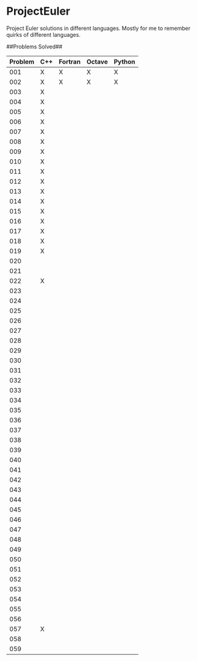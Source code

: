 # ProjectEuler
Project Euler solutions in different languages.  Mostly for me to remember quirks of different languages.


##Problems Solved##

| Problem | C++ | Fortran | Octave | Python | 
|---------|-----|---------|--------|--------|
| 001     | X   | X       | X      | X      |
| 002     | X   | X       | X      | X      |
| 003     | X   |         |        |        |
| 004     | X   |         |        |        |
| 005     | X   |         |        |        |
| 006     | X   |         |        |        |
| 007     | X   |         |        |        |
| 008     | X   |         |        |        |
| 009     | X   |         |        |        |
| 010     | X   |         |        |        |
| 011     | X   |         |        |        |
| 012     | X   |         |        |        |
| 013     | X   |         |        |        |
| 014     | X   |         |        |        |
| 015     | X   |         |        |        |
| 016     | X   |         |        |        |
| 017     | X   |         |        |        |
| 018     | X   |         |        |        |
| 019     | X   |         |        |        |
| 020     |     |         |        |        |
| 021     |     |         |        |        |
| 022     | X   |         |        |        |
| 023     |     |         |        |        |
| 024     |     |         |        |        |
| 025     |     |         |        |        |
| 026     |     |         |        |        |
| 027     |     |         |        |        |
| 028     |     |         |        |        |
| 029     |     |         |        |        |
| 030     |     |         |        |        |
| 031     |     |         |        |        |
| 032     |     |         |        |        |
| 033     |     |         |        |        |
| 034     |     |         |        |        |
| 035     |     |         |        |        |
| 036     |     |         |        |        |
| 037     |     |         |        |        |
| 038     |     |         |        |        |
| 039     |     |         |        |        |
| 040     |     |         |        |        |
| 041     |     |         |        |        |
| 042     |     |         |        |        |
| 043     |     |         |        |        |
| 044     |     |         |        |        |
| 045     |     |         |        |        |
| 046     |     |         |        |        |
| 047     |     |         |        |        |
| 048     |     |         |        |        |
| 049     |     |         |        |        |
| 050     |     |         |        |        |
| 051     |     |         |        |        |
| 052     |     |         |        |        |
| 053     |     |         |        |        |
| 054     |     |         |        |        |
| 055     |     |         |        |        |
| 056     |     |         |        |        |
| 057     | X   |         |        |        |
| 058     |     |         |        |        |
| 059     |     |         |        |        |

